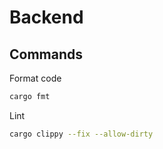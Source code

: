 # Backend

## Commands

Format code

```sh
cargo fmt
```

Lint

```sh
cargo clippy --fix --allow-dirty
```